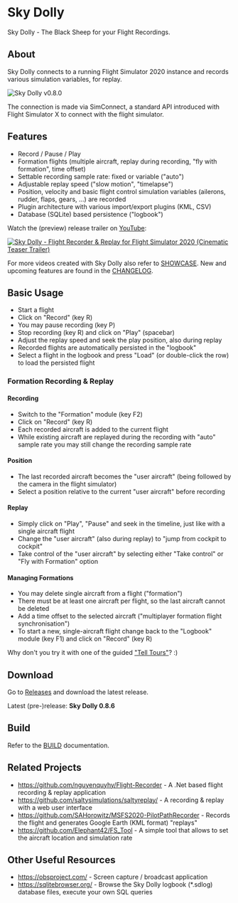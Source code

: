 # Sky Dolly
Sky Dolly - The Black Sheep for your Flight Recordings.

## About
Sky Dolly connects to a running Flight Simulator 2020 instance and records various simulation variables, for replay.

![Sky Dolly v0.8.0](./img/SkyDolly-v0.8.0.png)

The connection is made via SimConnect, a standard API introduced with Flight Simulator X to connect with the flight simulator.

## Features
* Record / Pause / Play
* Formation flights (multiple aircraft, replay during recording, "fly with formation", time offset)
* Settable recording sample rate: fixed or variable ("auto")
* Adjustable replay speed ("slow motion", "timelapse")
* Position, velocity and basic flight control simulation variables (ailerons, rudder, flaps, gears, ...) are recorded
* Plugin architecture with various import/export plugins (KML, CSV)
* Database (SQLite) based persistence ("logbook")

Watch the (preview) release trailer on [YouTube](https://www.youtube.com/watch?v=_n4qRtm78_I):

[![Sky Dolly - Flight Recorder & Replay for Flight Simulator 2020 (Cinematic Teaser Trailer)](https://img.youtube.com/vi/_n4qRtm78_I/0.jpg)](https://www.youtube.com/watch?v=_n4qRtm78_I "Sky Dolly - Flight Recorder & Replay for Flight Simulator 2020 (Cinematic Teaser Trailer)")

For more videos created with Sky Dolly also refer to [SHOWCASE](SHOWCASE.md). New and upcoming features are found in the [CHANGELOG](CHANGELOG.md).

## Basic Usage

* Start a flight
* Click on "Record" (key R)
* You may pause recording (key P)
* Stop recording (key R) and click on "Play" (spacebar)
* Adjust the replay speed and seek the play position, also during replay
* Recorded flights are automatically persisted in the "logbook"
* Select a flight in the logbook and press "Load" (or double-click the row) to load the persisted flight

### Formation Recording & Replay

#### Recording

* Switch to the "Formation" module (key F2)
* Click on "Record" (key R)
* Each recorded aircraft is added to the current flight
* While existing aircraft are replayed during the recording with "auto" sample rate you may still change the recording sample rate 

#### Position

* The last recorded aircraft becomes the "user aircraft" (being followed by the camera in the flight simulator)
* Select a position relative to the current "user aircraft" before recording

#### Replay

* Simply click on "Play", "Pause" and seek in the timeline, just like with a single aircraft flight
* Change the "user aircraft" (also during replay) to "jump from cockpit to cockpit"
* Take control of the "user aircraft" by selecting either "Take control" or "Fly with Formation" option

#### Managing Formations

* You may delete single aircraft from a flight ("formation")
* There must be at least one aircraft per flight, so the last aircraft cannot be deleted
* Add a time offset to the selected aircraft ("multiplayer formation flight synchronisation")
* To start a new, single-aircraft flight change back to the "Logbook" module (key F1) and click on "Record" (key R)

Why don't you try it with one of the guided ["Tell Tours"](https://github.com/till213/Tell-Tours)? :)

## Download

Go to [Releases](https://github.com/till213/SkyDolly/releases) and download the latest release.

Latest (pre-)release: **Sky Dolly 0.8.6**

## Build

Refer to the [BUILD](BUILD.md) documentation.

## Related Projects

* https://github.com/nguyenquyhy/Flight-Recorder - A .Net based flight recording & replay application
* https://github.com/saltysimulations/saltyreplay/ - A recording & replay with a web user interface
* https://github.com/SAHorowitz/MSFS2020-PilotPathRecorder - Records the flight and generates Google Earth (KML format) "replays"
* https://github.com/Elephant42/FS_Tool - A simple tool that allows to set the aircraft location and simulation rate

## Other Useful Resources

* https://obsproject.com/ - Screen capture / broadcast application
* https://sqlitebrowser.org/ - Browse the Sky Dolly logbook (*.sdlog) database files, execute your own SQL queries
